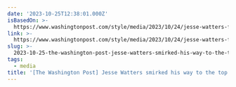 ```yaml
---
date: '2023-10-25T12:38:01.000Z'
isBasedOn: >-
  https://www.washingtonpost.com/style/media/2023/10/24/jesse-watters-fox-news-profile
link: >-
  https://www.washingtonpost.com/style/media/2023/10/24/jesse-watters-fox-news-profile
slug: >-
  2023-10-25-the-washington-post-jesse-watters-smirked-his-way-to-the-top-fox-needs-h
tags:
  - media
title: '[The Washington Post] Jesse Watters smirked his way to the top. Fox needs h'
---
```


